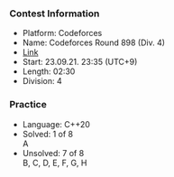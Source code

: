 ### Contest Information
- Platform: Codeforces
- Name: Codeforces Round 898 (Div. 4)
- [Link](https://codeforces.com/contest/1873)
- Start: 23.09.21. 23:35 (UTC+9)
- Length: 02:30
- Division: 4

### Practice
- Language: C++20
- Solved: 1 of 8 \
  A
- Unsolved: 7 of 8 \
  B, C, D, E, F, G, H
